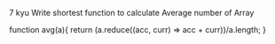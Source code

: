 7 kyu
Write shortest function to calculate Average number of Array

function avg(a){
return (a.reduce((acc, curr) => acc + curr))/a.length;
}
